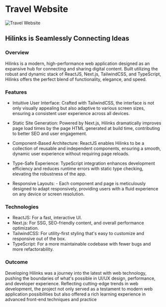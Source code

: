 # Travel Website

![Travel Website](https://i.ibb.co/wrGZhPP/YT-Thumbnails-5.png)

## Hilinks is Seamlessly Connecting Ideas

### Overview

Hilinks is a modern, high-performance web application designed as an expansive hub for connecting and sharing digital content. Built utilizing the robust and dynamic stack of ReactJS, Next.js, TailwindCSS, and TypeScript, Hilinks offers the perfect blend of functionality, elegance, and speed.

### Features

- Intuitive User Interface: Crafted with TailwindCSS, the interface is not only visually appealing but also adaptive to various screen sizes, ensuring a consistent user experience across all devices.
- Static Site Generation: Powered by Next.js, Hilinks dramatically improves page load times by the page HTML generated at build time, contributing to better SEO and user engagement.

- Component-Based Architecture: ReactJS enables Hilinks to be a collection of reusable and independent components, ensuring a smooth, dynamic user experience without requiring page reloads.
- Type-Safe Experience: TypeScript integration enhances development efficiency and reduces runtime errors with static type checking, elevating the robustness of the app.

- Responsive Layouts: - Each component and page is meticulously designed to adapt responsively, providing users with a fluid experience on any device or screen resolution.

### Technologies

- ReactJS: For a fast, interactive UI.
- Next.js: For SSG, SEO-friendly content, and overall performance optimization.
- TailwindCSS: For utility-first styling that's easy to customize and responsive out of the box.
- TypeScript: For a more maintainable codebase with fewer bugs and more refactorability.

### Outcome

Developing Hilinks was a journey into the latest with web technology, pushing the boundaries of what's possible in UI/UX design, performance, and developer experience. Reflecting cutting-edge trends in web development, the project not only served as a testament to modern web application possibilities but also offered a rich learning experience in advanced front-end techniques and practice
